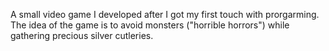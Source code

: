 A small video game I developed after I got my first touch with prorgarming. The idea of the game is to avoid monsters ("horrible horrors") while gathering precious silver cutleries.
